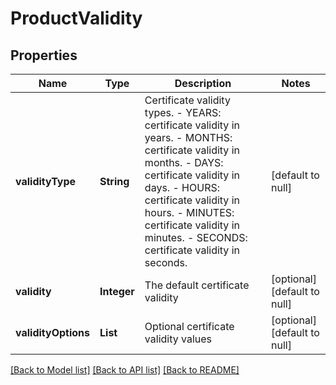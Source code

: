 # ProductValidity
## Properties

| Name | Type | Description | Notes |
|------------ | ------------- | ------------- | -------------|
| **validityType** | **String** | Certificate validity types.   - YEARS: certificate validity in years.   - MONTHS: certificate validity in months.   - DAYS: certificate validity in days.   - HOURS: certificate validity in hours.   - MINUTES: certificate validity in minutes.   - SECONDS: certificate validity in seconds.  | [default to null] |
| **validity** | **Integer** | The default certificate validity | [optional] [default to null] |
| **validityOptions** | **List** | Optional certificate validity values | [optional] [default to null] |

[[Back to Model list]](../README.md#documentation-for-models) [[Back to API list]](../README.md#documentation-for-api-endpoints) [[Back to README]](../README.md)

